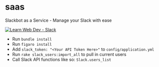 # saas
Slackbot as a Service - Manage your Slack with ease

[![Learn Web Dev - Slack](https://learnwebdev-slackin.herokuapp.com/badge.svg)](https://learnwebdev.github.io)

* Run `bundle install`
* Run `figaro install`
* Add `slack_token: "<Your API Token Here>"` to `config/application.yml`
* Run `rake slack_users:import_all` to pull in current users
* Call Slack API functions like so: `Slack.users_list`
